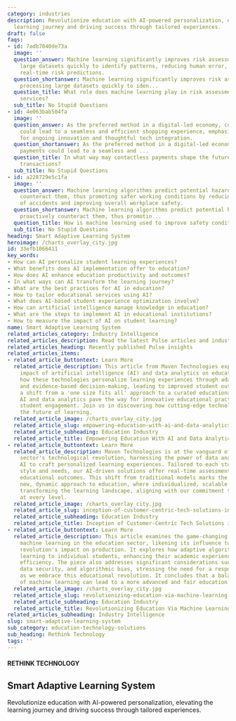 ```yaml
---
category: industries
description: Revolutionize education with AI-powered personalization, elevating the
  learning journey and driving success through tailored experiences.
draft: false
faqs:
- id: 7adb7040de73a
  image: ''
  question_answer: Machine learning significantly improves risk assessment by processing
    large datasets quickly to identify patterns, reducing human error, and providing
    real-time risk predictions.
  question_shortanswer: Machine learning significantly improves risk assessment by
    processing large datasets quickly to iden...
  question_title: What role does machine learning play in risk assessment within financial
    services?
  sub_title: No Stupid Questions
- id: 4e063bab504fa
  image: ''
  question_answer: As the preferred method in a digital-led economy, contactless payments
    could lead to a seamless and efficient shopping experience, emphasizing the need
    for ongoing innovation and thoughtful tech integration.
  question_shortanswer: As the preferred method in a digital-led economy, contactless
    payments could lead to a seamless and ...
  question_title: In what way may contactless payments shape the future of retail
    transactions?
  sub_title: No Stupid Questions
- id: a228729e5c1fa
  image: ''
  question_answer: Machine learning algorithms predict potential hazards and proactively
    counteract them, thus promoting safer working conditions by reducing the risk
    of accidents and improving overall workplace safety.
  question_shortanswer: Machine learning algorithms predict potential hazards and
    proactively counteract them, thus promotin...
  question_title: How is machine learning used to improve safety conditions in industries?
  sub_title: No Stupid Questions
heading: Smart Adaptive Learning System
heroimage: /charts_overlay_city.jpg
id: 33efb1066411
key_words:
- How can AI personalize student learning experiences?
- What benefits does AI implementation offer to education?
- How does AI enhance education productivity and outcomes?
- In what ways can AI transform the learning journey?
- What are the best practices for AI in education?
- How to tailor educational services using AI?
- What does AI-based student experience optimization involve?
- How can artificial intelligence manage knowledge in education?
- What are the steps to implement AI in educational institutions?
- How to measure the impact of AI on student learning?
name: Smart Adaptive Learning System
related_articles_category: Industry Intelligence
related_articles_description: Read the latest Pulse articles and industry insights.
related_articles_heading: Recently published Pulse insights
related_articles_items:
- related_article_buttontext: Learn More
  related_article_description: This article from Maven Technologies explores the transformative
    impact of artificial intelligence (AI) and data analytics on education. It examines
    how these technologies personalize learning experiences through adaptive learning
    and evidence-based decision-making, leading to improved student outcomes. By enabling
    a shift from a 'one size fits all' approach to a curated educational journey,
    AI and data analytics pave the way for innovative educational practices and enhanced
    student engagement. Join us in discovering how cutting-edge technology is reshaping
    the future of learning.
  related_article_image: /charts_overlay_city.jpg
  related_article_slug: empowering-education-with-ai-and-data-analytics
  related_article_subheading: Education Industry
  related_article_title: Empowering Education With AI and Data Analytics
- related_article_buttontext: Learn More
  related_article_description: Maven Technologies is at the vanguard of the educational
    sector's technological revolution, harnessing the power of data analytics and
    AI to craft personalized learning experiences. Tailored to each student's unique
    style and needs, our AI-driven solutions offer real-time assessments, enhancing
    educational outcomes. This shift from traditional models marks the advent of a
    new, dynamic approach to education, where individualized, scalable solutions are
    transforming the learning landscape, aligning with our commitment to deliver value
    at every level.
  related_article_image: /charts_overlay_city.jpg
  related_article_slug: inception-of-customer-centric-tech-solutions-in-education
  related_article_subheading: Education Industry
  related_article_title: Inception of Customer-Centric Tech Solutions in Education
- related_article_buttontext: Learn More
  related_article_description: This article examines the game-changing effects of
    machine learning in the education sector, likening its influence to the industrial
    revolution's impact on production. It explores how adaptive algorithms can customize
    learning to individual students, enhancing their academic experience and administrative
    efficiency. The piece also addresses significant considerations such as privacy,
    data security, and algorithmic bias, stressing the need for a responsible approach
    as we embrace this educational revolution. It concludes that a balanced adoption
    of machine learning can lead to a more advanced and fair education system.
  related_article_image: /charts_overlay_city.jpg
  related_article_slug: revolutionizing-education-via-machine-learning
  related_article_subheading: Education Industry
  related_article_title: Revolutionizing Education Via Machine Learning
related_articles_subheading: Industry Intelligence
slug: smart-adaptive-learning-system
sub_category: education-technology-solutions
sub_heading: Rethink Technology
tags: ''
---
```


#### RETHINK TECHNOLOGY
## Smart Adaptive Learning System
Revolutionize education with AI-powered personalization, elevating the learning journey and driving success through tailored experiences.